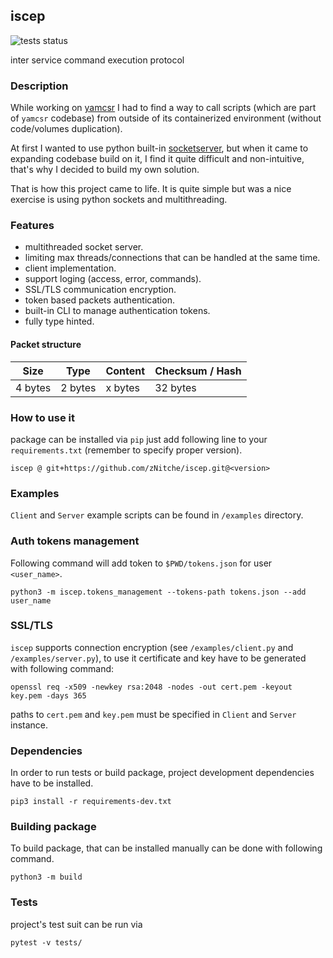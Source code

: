 ## iscep

![tests status](https://github.com/zNitche/iscep/actions/workflows/tests.yml/badge.svg)

inter service command execution protocol

### Description
While working on [yamcsr](https://github.com/zNitche/yamcsr) I had to find a way to call scripts
(which are part of `yamcsr` codebase) from outside of its containerized environment (without code/volumes duplication).

At first I wanted to use python built-in [socketserver](https://docs.python.org/3/library/socketserver.html),
but when it came to expanding codebase build on it, I find it quite difficult and non-intuitive,
that's why I decided to build my own solution.

That is how this project came to life. It is quite simple but was a nice exercise is using python sockets and multithreading.

### Features
- multithreaded socket server.
- limiting max threads/connections that can be handled at the same time.
- client implementation.
- support loging (access, error, commands).
- SSL/TLS communication encryption.
- token based packets authentication.
- built-in CLI to manage authentication tokens.
- fully type hinted.

#### Packet structure
| Size    | Type    | Content | Checksum / Hash |
|---------|---------|---------|-----------------|
| 4 bytes | 2 bytes | x bytes | 32 bytes        |

### How to use it
package can be installed via `pip` just add following line to your
`requirements.txt` (remember to specify proper version).

```
iscep @ git+https://github.com/zNitche/iscep.git@<version>
```

### Examples
`Client` and `Server` example scripts can be found in `/examples` directory.

### Auth tokens management
Following command will add token to `$PWD/tokens.json` for user `<user_name>`.

```
python3 -m iscep.tokens_management --tokens-path tokens.json --add user_name
```

### SSL/TLS
`iscep` supports connection encryption (see `/examples/client.py` and `/examples/server.py`), to use it
certificate and key have to be generated with following command:

```
openssl req -x509 -newkey rsa:2048 -nodes -out cert.pem -keyout key.pem -days 365
```

paths to `cert.pem` and `key.pem` must be specified in `Client` and `Server` instance.

### Dependencies
In order to run tests or build package, project development dependencies have to be installed.

```
pip3 install -r requirements-dev.txt
```

### Building package
To build package, that can be installed manually can be done with following command.

```
python3 -m build
```

### Tests
project's test suit can be run via

```
pytest -v tests/
```
